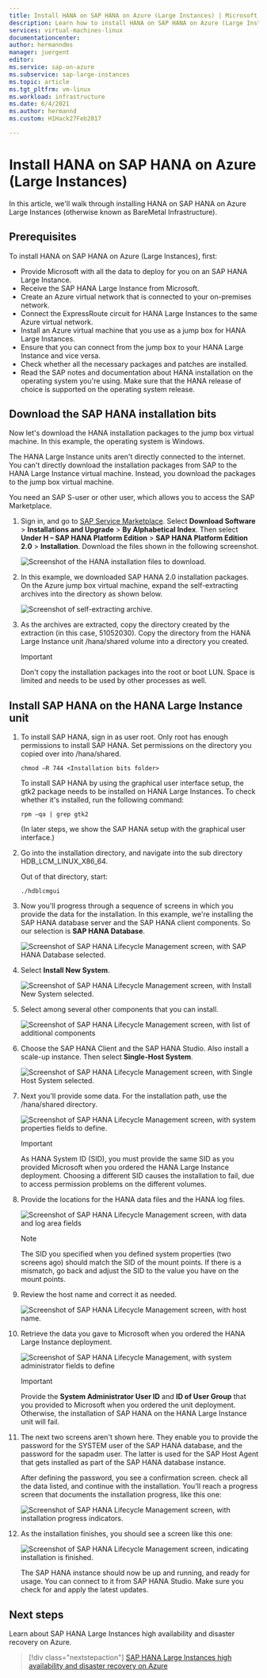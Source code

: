 ```yaml
---
title: Install HANA on SAP HANA on Azure (Large Instances) | Microsoft Docs
description: Learn how to install HANA on SAP HANA on Azure (Large Instances).
services: virtual-machines-linux
documentationcenter: 
author: hermanndms
manager: juergent
editor:
ms.service: sap-on-azure
ms.subservice: sap-large-instances
ms.topic: article
ms.tgt_pltfrm: vm-linux
ms.workload: infrastructure
ms.date: 6/4/2021
ms.author: hermannd
ms.custom: H1Hack27Feb2017

---
```

# Install HANA on SAP HANA on Azure (Large Instances)

In this article, we'll walk through installing HANA on SAP HANA on Azure Large Instances (otherwise known as BareMetal Infrastructure).

## Prerequisites

To install HANA on SAP HANA on Azure (Large Instances), first:

- Provide Microsoft with all the data to deploy for you on an SAP HANA Large Instance.
- Receive the SAP HANA Large Instance from Microsoft.
- Create an Azure virtual network that is connected to your on-premises network.
- Connect the ExpressRoute circuit for HANA Large Instances to the same Azure virtual network.
- Install an Azure virtual machine that you use as a jump box for HANA Large Instances.
- Ensure that you can connect from the jump box to your HANA Large Instance and vice versa.
- Check whether all the necessary packages and patches are installed.
- Read the SAP notes and documentation about HANA installation on the operating system you're using. Make sure that the HANA release of choice is supported on the operating system release.

## Download the SAP HANA installation bits

Now let's download the HANA installation packages to the jump box virtual machine. In this example, the operating system is Windows.

The HANA Large Instance units aren't directly connected to the internet. You can't directly download the installation packages from SAP to the HANA Large Instance virtual machine. Instead, you download the packages to the jump box virtual machine.

You need an SAP S-user or other user, which allows you to access the SAP Marketplace.

1. Sign in, and go to [SAP Service Marketplace](https://support.sap.com/en/index.html). Select **Download Software** > **Installations and Upgrade** > **By Alphabetical Index**. Then select **Under H – SAP HANA Platform Edition** > **SAP HANA Platform Edition 2.0** > **Installation**. Download the files shown in the following screenshot.

   ![Screenshot of the HANA installation files to download.](./media/hana-installation/image16_download_hana.PNG)

2. In this example, we downloaded SAP HANA 2.0 installation packages. On the Azure jump box virtual machine, expand the self-extracting archives into the directory as shown below.

   ![Screenshot of self-extracting archive.](./media/hana-installation/image17_extract_hana.PNG)

3. As the archives are extracted, copy the directory created by the extraction (in this case, 51052030). Copy the directory from the HANA Large Instance unit /hana/shared volume into a directory you created.

   > [!Important]
   > Don't copy the installation packages into the root or boot LUN. Space is limited and needs to be used by other processes as well.


## Install SAP HANA on the HANA Large Instance unit

1. To install SAP HANA, sign in as user root. Only root has enough permissions to install SAP HANA. Set permissions on the directory you copied over into /hana/shared.

    ```
    chmod –R 744 <Installation bits folder>
    ```
    
    To install SAP HANA by using the graphical user interface setup, the gtk2 package needs to be installed on HANA Large Instances. To check whether it's installed, run the following command:
    
    ```
    rpm –qa | grep gtk2
    ```

    (In later steps, we show the SAP HANA setup with the graphical user interface.)         

2. Go into the installation directory, and navigate into the sub directory HDB_LCM_LINUX_X86_64. 

    Out of that directory, start:
    
    ```
    ./hdblcmgui 
    ```
3. Now you'll progress through a sequence of screens in which you provide the data for the installation. In this example, we're installing the SAP HANA database server and the SAP HANA client components. So our selection is **SAP HANA Database**.

    ![Screenshot of SAP HANA Lifecycle Management screen, with SAP HANA Database selected.](./media/hana-installation/image18_hana_selection.PNG)

4. Select **Install New System**.

    ![Screenshot of SAP HANA Lifecycle Management screen, with Install New System selected.](./media/hana-installation/image19_select_new.PNG)

5. Select among several other components that you can install.

    ![Screenshot of SAP HANA Lifecycle Management screen, with list of additional components](./media/hana-installation/image20_select_components.PNG)

6. Choose the SAP HANA Client and the SAP HANA Studio. Also install a scale-up instance. Then select **Single-Host System**. 

    ![Screenshot of SAP HANA Lifecycle Management screen, with Single Host System selected.](./media/hana-installation/image21_single_host.PNG)

7. Next you'll provide some data. For the installation path, use the /hana/shared directory.

    ![Screenshot of SAP HANA Lifecycle Management screen, with system properties fields to define.](./media/hana-installation/image22_provide_sid.PNG)

    > [!Important]
    > As HANA System ID (SID), you must provide the same SID as you provided Microsoft when you ordered the HANA Large Instance deployment. Choosing a different SID causes the installation to fail, due to access permission problems on the different volumes.

8. Provide the locations for the HANA data files and the HANA log files.

    ![Screenshot of SAP HANA Lifecycle Management screen, with data and log area fields](./media/hana-installation/image23_provide_log.PNG)

    > [!Note]
    > The SID you specified when you defined system properties (two screens ago) should match the SID of the mount points. If there is a mismatch, go back and adjust the SID to the value you have on the mount points.

9. Review the host name and correct it as needed. 

    ![Screenshot of SAP HANA Lifecycle Management screen, with host name.](./media/hana-installation/image24_review_host_name.PNG)

10. Retrieve the data you gave to Microsoft when you ordered the HANA Large Instance deployment. 

    ![Screenshot of SAP HANA Lifecycle Management, with system administrator fields to define](./media/hana-installation/image25_provide_guid.PNG)

    > [!Important]
    > Provide the **System Administrator User ID** and **ID of User Group** that you provided to Microsoft when you ordered the unit deployment. Otherwise, the installation of SAP HANA on the HANA Large Instance unit will fail.

11. The next two screens aren't shown here. They enable you to provide the password for the SYSTEM user of the SAP HANA database, and the password for the sapadm user. The latter is used for the SAP Host Agent that gets installed as part of the SAP HANA database instance.

    After defining the password, you see a confirmation screen. check all the data listed, and continue with the installation. You'll reach a progress screen that documents the installation progress, like this one:

    ![Screenshot of SAP HANA Lifecycle Management screen, with installation progress indicators.](./media/hana-installation/image27_show_progress.PNG)

12. As the installation finishes, you should see a screen like this one:

    ![Screenshot of SAP HANA Lifecycle Management screen, indicating installation is finished.](./media/hana-installation/image28_install_finished.PNG)

    The SAP HANA instance should now be up and running, and ready for usage. You can connect to it from SAP HANA Studio. Make sure you check for and apply the latest updates.


## Next steps

Learn about SAP HANA Large Instances high availability and disaster recovery on Azure.

> [!div class="nextstepaction"]
> [SAP HANA Large Instances high availability and disaster recovery on Azure](hana-overview-high-availability-disaster-recovery.md)

